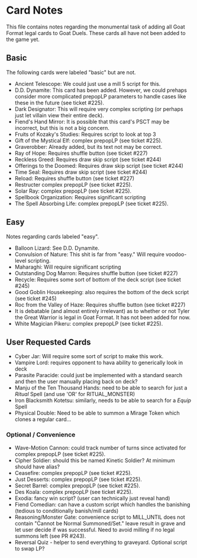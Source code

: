 # Card Notes

This file contains notes regarding the monumental task of adding all Goat Format legal cards to Goat Duels. These cards all have not been added to the game yet.

## Basic

The following cards were labeled "basic" but are not.

- Ancient Telescope: We could just use a mill 5 script for this.
- D.D. Dynamite: This card has been added. However, we could prehaps consider more complicated prepopLP parameters to handle cases like these in the future (see ticket #225).
- Dark Designator: This will require very complex scripting (or perhaps just let villain view their entire deck).
- Fiend's Hand Mirror: It is possible that this card's PSCT may be incorrect, but this is not a big concern.
- Fruits of Kozaky's Studies: Requires script to look at top 3
- Gift of the Mystical Elf: complex prepopLP (see ticket #225).
- Graverobber: Already added, but its text not may be correct.
- Ray of Hope: Requires shuffle button (see ticket #227)
- Reckless Greed: Requires draw skip script (see ticket #244)
- Offerings to the Doomed: Requires draw skip script (see ticket #244)
- Time Seal: Requires draw skip script (see ticket #244)
- Reload: Requires shuffle button (see ticket #227)
- Restructer complex prepopLP (see ticket #225).
- Solar Ray: complex prepopLP (see ticket #225).
- Spellbook Organization: Requires significant scripting
- The Spell Absorbing Life: complex prepopLP (see ticket #225).

## Easy

Notes regarding cards labeled "easy".

- Balloon Lizard: See D.D. Dynamite.
- Convulsion of Nature: This shit is far from "easy." Will require voodoo-level scripting.
- Maharaghi: Will require significant scripting
- Outstanding Dog Marron: Requires shuffle button (see ticket #227)
- Recycle: Requires some sort of bottom of the deck script (see ticket #245)
- Good Goblin Housekeeping: also requires the bottom of the deck script (see ticket #245)
- Roc from the Valley of Haze: Requires shuffle button (see ticket #227)
- It is debatable (and almost entirely irrelevant) as to whether or not Tyler the Great Warrior is legal in Goat Format. It has not been added for now.
- White Magician Pikeru: complex prepopLP (see ticket #225).

## User Requested Cards

- Cyber Jar: Will require some sort of script to make this work.
- Vampire Lord: requires opponent to hava ability to generically look in deck
- Parasite Paracide: could just be implemented with a standard search and then the user manually placing back on deck?
- Manju of the Ten Thousand Hands: need to be able to search for just a *Ritual* Spell (and use 'OR' for RITUAL_MONSTER)
- Iron Blacksmith Kotetsu: similarly, needs to be able to search for a *Equip* Spell
- Physical Double: Need to be able to summon a Mirage Token which clones a regular card...

### Optional / Convenience

- Wave-Motion Cannon: could track number of turns since activated for complex prepopLP (see ticket #225).
- Cipher Soldier: should this be named Kinetic Soldier? At minimum should have alias?
- Ceasefire: complex prepopLP (see ticket #225).
- Just Desserts: complex prepopLP (see ticket #225).
- Secret Barrel: complex prepopLP (see ticket #225).
- Des Koala: complex prepopLP (see ticket #225).
- Exodia: fancy win script? (user can technically just reveal hand)
- Fiend Comedian: can have a custom script which handles the banishing (tedious to conditionally banish/mill cards)
- Reasoning/Monster Gate: convenience script to MILL_UNTIL does not contain "Cannot be Normal Summoned/Set." leave result in grave and let user decide if was successful. Need to avoid milling if no legal summons left (see PR #243).
- Reversal Quiz - helper to send everything to graveyard. Optional script to swap LP?
